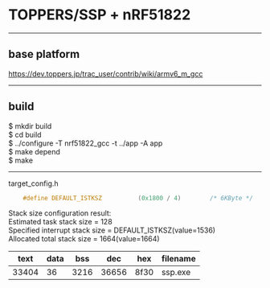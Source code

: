 # TOPPERS/SSP + nRF51822
----

## base platform

https://dev.toppers.jp/trac_user/contrib/wiki/armv6_m_gcc

----

## build

$ mkdir build  
$ cd build  
$ ../configure -T nrf51822_gcc -t ../app -A app  
$ make depend  
$ make  

----

target_config.h
```c
    #define DEFAULT_ISTKSZ			(0x1800 / 4)		/* 6KByte */
```

Stack size configuration result:  
        Estimated task stack size = 128  
        Specified interrupt stack size = DEFAULT_ISTKSZ(value=1536)  
        Allocated total stack size = 1664(value=1664)  


   text |   data |  bss |   dec  |  hex | filename
--------|--------|------|--------|------|------------
  33404 |     36 | 3216 | 36656  | 8f30 | ssp.exe

